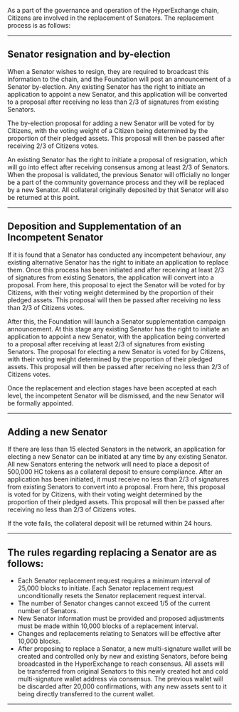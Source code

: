 As a part of the governance and operation of the HyperExchange chain, Citizens are involved in the replacement of Senators. The replacement process is as follows:

---

## Senator resignation and by-election

When a Senator wishes to resign, they are required to broadcast this information to the chain, and the Foundation will post an announcement of a Senator by-election. Any existing Senator has the right to initiate an application to appoint a new Senator, and this application will be converted to a proposal after receiving no less than 2/3 of signatures from existing Senators.
    
The by-election proposal for adding a new Senator will be voted for by Citizens, with the voting weight of a Citizen being determined by the proportion of their pledged assets. This proposal will then be passed after receiving 2/3 of Citizens votes.

An existing Senator has the right to initiate a proposal of resignation, which will go into effect after receiving consensus among at least 2/3 of Senators. When the proposal is validated, the previous Senator will officially no longer be a part of the community governance process and they will be replaced by a new Senator. All collateral originally deposited by that Senator will also be returned at this point. 

---

## Deposition and Supplementation of an Incompetent Senator

If it is found that a Senator has conducted any incompetent behaviour, any existing alternative Senator has the right to initiate an application to replace them. Once this process has been initiated and after receiving at least 2/3 of signatures from existing Senators, the application will convert into a proposal. From here, this proposal to eject the Senator will be voted for by Citizens, with their voting weight determined by the proportion of their pledged assets. This proposal will then be passed after receiving no less than 2/3 of Citizens votes.
    
After this, the Foundation will launch a Senator supplementation campaign announcement. At this stage any existing Senator has the right to initiate an application to appoint a new Senator, with the application being converted to a proposal after receiving at least 2/3 of signatures from existing Senators. The proposal for electing a new Senator is voted for by Citizens, with their voting weight determined by the proportion of their pledged assets. This proposal will then be passed after receiving no less than 2/3 of Citizens votes.

Once the replacement and election stages have been accepted at each level, the incompetent Senator will be dismissed, and the new Senator will be formally appointed.

---

## Adding a new Senator

If there are less than 15 elected Senators in the network, an application for electing a new Senator can be initiated at any time by any existing Senator. All new Senators entering the network will need to place a deposit of 500,000 HC tokens as a collateral deposit to ensure compliance. After an application has been initiated, it must receive no less than 2/3 of signatures from existing Senators to convert into a proposal. From here, this proposal is voted for by Citizens, with their voting weight determined by the proportion of their pledged assets. This proposal will then be passed after receiving no less than 2/3 of Citizens votes.

If the vote fails, the collateral deposit will be returned within 24 hours.

---

## The rules regarding replacing a Senator are as follows:

*	Each Senator replacement request requires a minimum interval of 25,000 blocks to initiate. Each Senator replacement request unconditionally resets the Senator replacement request interval.
*	The number of Senator changes cannot exceed 1/5 of the current number of Senators.
*	New Senator information must be provided and proposed adjustments must be made within 10,000 blocks of a replacement interval.
*	Changes and replacements relating to Senators will be effective after 10,000 blocks.
*	After proposing to replace a Senator, a new multi-signature wallet will be created and controlled only by new and existing Senators, before being broadcasted in the HyperExchange to reach consensus. All assets will be transferred from original Senators to this newly created hot and cold multi-signature wallet address via consensus. The previous wallet will be discarded after 20,000 confirmations, with any new assets sent to it being directly transferred to the current wallet.

---

